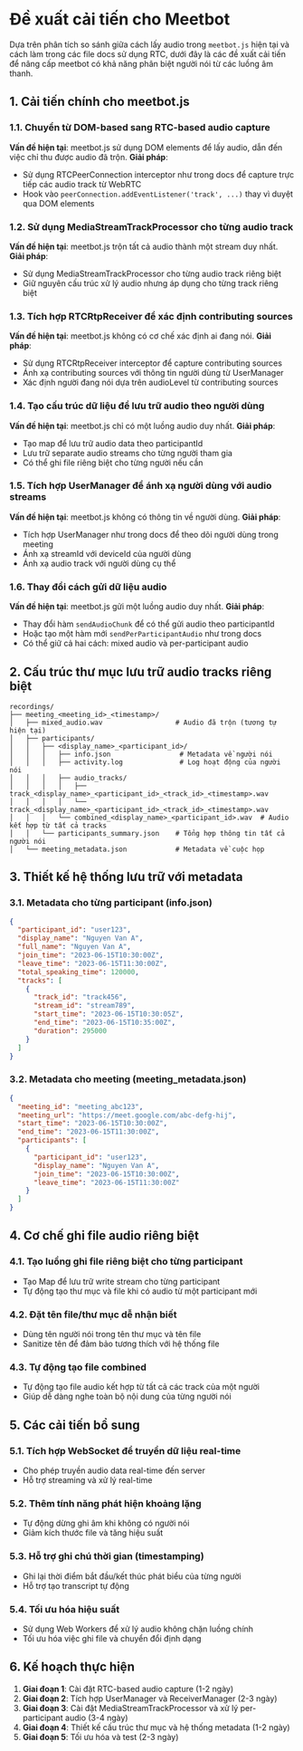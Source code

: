 # Đề xuất cải tiến cho Meetbot

Dựa trên phân tích so sánh giữa cách lấy audio trong `meetbot.js` hiện tại và cách làm trong các file docs sử dụng RTC, dưới đây là các đề xuất cải tiến để nâng cấp meetbot có khả năng phân biệt người nói từ các luồng âm thanh.

## 1. Cải tiến chính cho meetbot.js

### 1.1. Chuyển từ DOM-based sang RTC-based audio capture
**Vấn đề hiện tại**: meetbot.js sử dụng DOM elements để lấy audio, dẫn đến việc chỉ thu được audio đã trộn.
**Giải pháp**:
- Sử dụng RTCPeerConnection interceptor như trong docs để capture trực tiếp các audio track từ WebRTC
- Hook vào `peerConnection.addEventListener('track', ...)` thay vì duyệt qua DOM elements

### 1.2. Sử dụng MediaStreamTrackProcessor cho từng audio track
**Vấn đề hiện tại**: meetbot.js trộn tất cả audio thành một stream duy nhất.
**Giải pháp**:
- Sử dụng MediaStreamTrackProcessor cho từng audio track riêng biệt
- Giữ nguyên cấu trúc xử lý audio nhưng áp dụng cho từng track riêng biệt

### 1.3. Tích hợp RTCRtpReceiver để xác định contributing sources
**Vấn đề hiện tại**: meetbot.js không có cơ chế xác định ai đang nói.
**Giải pháp**:
- Sử dụng RTCRtpReceiver interceptor để capture contributing sources
- Ánh xạ contributing sources với thông tin người dùng từ UserManager
- Xác định người đang nói dựa trên audioLevel từ contributing sources

### 1.4. Tạo cấu trúc dữ liệu để lưu trữ audio theo người dùng
**Vấn đề hiện tại**: meetbot.js chỉ có một luồng audio duy nhất.
**Giải pháp**:
- Tạo map để lưu trữ audio data theo participantId
- Lưu trữ separate audio streams cho từng người tham gia
- Có thể ghi file riêng biệt cho từng người nếu cần

### 1.5. Tích hợp UserManager để ánh xạ người dùng với audio streams
**Vấn đề hiện tại**: meetbot.js không có thông tin về người dùng.
**Giải pháp**:
- Tích hợp UserManager như trong docs để theo dõi người dùng trong meeting
- Ánh xạ streamId với deviceId của người dùng
- Ánh xạ audio track với người dùng cụ thể

### 1.6. Thay đổi cách gửi dữ liệu audio
**Vấn đề hiện tại**: meetbot.js gửi một luồng audio duy nhất.
**Giải pháp**:
- Thay đổi hàm `sendAudioChunk` để có thể gửi audio theo participantId
- Hoặc tạo một hàm mới `sendPerParticipantAudio` như trong docs
- Có thể giữ cả hai cách: mixed audio và per-participant audio

## 2. Cấu trúc thư mục lưu trữ audio tracks riêng biệt

```
recordings/
├── meeting_<meeting_id>_<timestamp>/
│   ├── mixed_audio.wav                  # Audio đã trộn (tương tự hiện tại)
│   ├── participants/
│   │   ├── <display_name>_<participant_id>/
│   │   │   ├── info.json                 # Metadata về người nói
│   │   │   ├── activity.log              # Log hoạt động của người nói
│   │   │   ├── audio_tracks/
│   │   │   │   ├── track_<display_name>_<participant_id>_<track_id>_<timestamp>.wav
│   │   │   │   └── track_<display_name>_<participant_id>_<track_id>_<timestamp>.wav
│   │   │   └── combined_<display_name>_<participant_id>.wav  # Audio kết hợp từ tất cả tracks
│   │   └── participants_summary.json    # Tổng hợp thông tin tất cả người nói
│   └── meeting_metadata.json            # Metadata về cuộc họp
```

## 3. Thiết kế hệ thống lưu trữ với metadata

### 3.1. Metadata cho từng participant (info.json)
```json
{
  "participant_id": "user123",
  "display_name": "Nguyen Van A",
  "full_name": "Nguyen Van A",
  "join_time": "2023-06-15T10:30:00Z",
  "leave_time": "2023-06-15T11:30:00Z",
  "total_speaking_time": 120000,
  "tracks": [
    {
      "track_id": "track456",
      "stream_id": "stream789",
      "start_time": "2023-06-15T10:30:05Z",
      "end_time": "2023-06-15T10:35:00Z",
      "duration": 295000
    }
  ]
}
```

### 3.2. Metadata cho meeting (meeting_metadata.json)
```json
{
  "meeting_id": "meeting_abc123",
  "meeting_url": "https://meet.google.com/abc-defg-hij",
  "start_time": "2023-06-15T10:30:00Z",
  "end_time": "2023-06-15T11:30:00Z",
  "participants": [
    {
      "participant_id": "user123",
      "display_name": "Nguyen Van A",
      "join_time": "2023-06-15T10:30:00Z",
      "leave_time": "2023-06-15T11:30:00Z"
    }
  ]
}
```

## 4. Cơ chế ghi file audio riêng biệt

### 4.1. Tạo luồng ghi file riêng biệt cho từng participant
- Tạo Map để lưu trữ write stream cho từng participant
- Tự động tạo thư mục và file khi có audio từ một participant mới

### 4.2. Đặt tên file/thư mục dễ nhận biết
- Dùng tên người nói trong tên thư mục và tên file
- Sanitize tên để đảm bảo tương thích với hệ thống file

### 4.3. Tự động tạo file combined
- Tự động tạo file audio kết hợp từ tất cả các track của một người
- Giúp dễ dàng nghe toàn bộ nội dung của từng người nói

## 5. Các cải tiến bổ sung

### 5.1. Tích hợp WebSocket để truyền dữ liệu real-time
- Cho phép truyền audio data real-time đến server
- Hỗ trợ streaming và xử lý real-time

### 5.2. Thêm tính năng phát hiện khoảng lặng
- Tự động dừng ghi âm khi không có người nói
- Giảm kích thước file và tăng hiệu suất

### 5.3. Hỗ trợ ghi chú thời gian (timestamping)
- Ghi lại thời điểm bắt đầu/kết thúc phát biểu của từng người
- Hỗ trợ tạo transcript tự động

### 5.4. Tối ưu hóa hiệu suất
- Sử dụng Web Workers để xử lý audio không chặn luồng chính
- Tối ưu hóa việc ghi file và chuyển đổi định dạng

## 6. Kế hoạch thực hiện

1. **Giai đoạn 1**: Cài đặt RTC-based audio capture (1-2 ngày)
2. **Giai đoạn 2**: Tích hợp UserManager và ReceiverManager (2-3 ngày)
3. **Giai đoạn 3**: Cài đặt MediaStreamTrackProcessor và xử lý per-participant audio (3-4 ngày)
4. **Giai đoạn 4**: Thiết kế cấu trúc thư mục và hệ thống metadata (1-2 ngày)
5. **Giai đoạn 5**: Tối ưu hóa và test (2-3 ngày)
